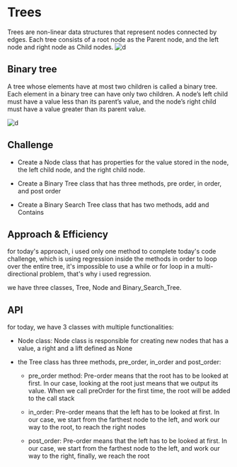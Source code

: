 # Trees

Trees are non-linear data structures that represent nodes connected by edges. Each tree consists of a root node as the Parent node, and the left node and right node as Child nodes.
![d](https://codefellows.github.io/common_curriculum/data_structures_and_algorithms/Code_401/class-15/resources/images/BinaryTree1.PNG)

## Binary tree

A tree whose elements have at most two children is called a binary tree. Each element in a binary tree can have only two children. A node’s left child must have a value less than its parent’s value, and the node’s right child must have a value greater than its parent value.

![d](https://codefellows.github.io/common_curriculum/data_structures_and_algorithms/Code_401/class-15/resources/images/BST2.PNG)

## Challenge

* Create a Node class that has properties for the value stored in the node, the left child node, and the right child node.

* Create a Binary Tree class that has three methods, pre order, in order, and post order

* Create a Binary Search Tree class that has two methods, add and Contains

## Approach & Efficiency

for today's approach, i used only one method to complete today's code challenge, which is using regression inside the methods in order to loop over the entire tree, it's impossible to use a while or for loop in a multi-directional problem, that's why i used regression.

we have three classes, Tree, Node and Binary_Search_Tree.

## API

for today, we have 3 classes with multiple functionalities:

* Node class: Node class is responsible for creating new nodes that has a value, a right and a lift defined as None

* the Tree class has three methods, pre_order, in_order and post_order:
    
    * pre_order method: Pre-order means that the root has to be looked at first. In our case, looking at the root just means that we output its value. When we call preOrder for the first time, the root will be added to the call stack

    * in_order:  Pre-order means that the left has to be looked at first. In our case, we start from the farthest node to the left, and work our way to the root, to reach the right nodes

    * post_order:  Pre-order means that the left has to be looked at first. In our case, we start from the farthest node to the left, and work our way to the right, finally, we reach the root